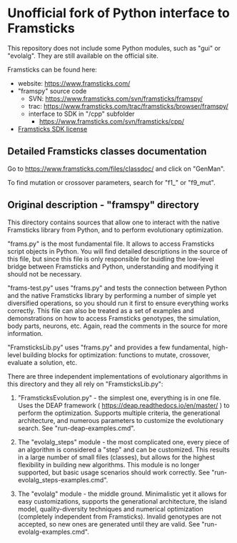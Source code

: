 # Unofficial fork of Python interface to Framsticks

This repository does not include some Python modules, such as "gui" or "evolalg".
They are still available on the official site.


Framsticks can be found here:

- website: https://www.framsticks.com/
- "framspy" source code
  - SVN: https://www.framsticks.com/svn/framsticks/framspy/
  - trac: https://www.framsticks.com/trac/framsticks/browser/framspy/
  - interface to SDK in "/cpp" subfolder
    - https://www.framsticks.com/svn/framsticks/cpp/
- [Framsticks SDK license](https://www.framsticks.com/svn/framsticks/cpp/LICENSE.txt)


## Detailed Framsticks classes documentation

Go to https://www.framsticks.com/files/classdoc/ and click on "GenMan".

To find mutation or crossover parameters, search for "f1_" or "f9_mut".

<!-- TODO: mutate and crossover C++ impl. - links from tutorial? -->


## Original description - "framspy" directory

This directory contains sources that allow one to interact with the native
Framsticks library from Python, and to perform evolutionary optimization.

"frams.py" is the most fundamental file. It allows to access Framsticks script
objects in Python. You will find detailed descriptions in the source of this file,
but since this file is only responsible for buidling the low-level bridge between
Framsticks and Python, understanding and modifying it should not be necessary.

"frams-test.py" uses "frams.py" and tests the connection between Python
and the native Framsticks library by performing a number of simple yet diversified
operations, so you should run it first to ensure everything works correctly.
This file can also be treated as a set of examples and demonstrations on how to access
Framsticks genotypes, the simulation, body parts, neurons, etc.
Again, read the comments in the source for more information.

"FramsticksLib.py" uses "frams.py" and provides a few fundamental, high-level building blocks
for optimization: functions to mutate, crossover, evaluate a solution, etc.

There are three independent implementations of evolutionary algorithms in this directory
and they all rely on "FramsticksLib.py":

1) "FramsticksEvolution.py" - the simplest one, everything is in one file. Uses the DEAP
    framework ( https://deap.readthedocs.io/en/master/ ) to perform the optimization.
    Supports multiple criteria, the generational architecture, and numerous parameters
    to customize the evolutionary search.
    See "run-deap-examples.cmd".

2)  The "evolalg_steps" module - the most complicated one, every piece of an algorithm
    is considered a "step" and can be customized. This results in a large number of small
    files (classes), but allows for the highest flexibility in building new algorithms.
    This module is no longer supported, but basic usage scenarios should work correctly.
    See "run-evolalg_steps-examples.cmd".

3)  The "evolalg" module - the middle ground. Minimalistic yet it allows for easy
    customizations, supports the generational architecture, the island model, quality-diversity
    techniques and numerical optimization (completely independent from Framsticks).
    Invalid genotypes are not accepted, so new ones are generated until they are valid.
    See "run-evolalg-examples.cmd".
